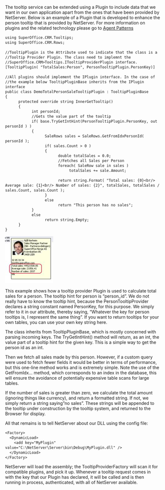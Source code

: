 <properties date="2016-06-24"
SortOrder="7"
/>

The tooltip service can be extended using a Plugin to include data that we want in our own application apart from the ones that have been provided by NetServer. Below is an example of a Plugin that is developed to enhance the person tooltip that is provided by NetServer. For more information on plugins and the related technology please go to [Agent Patterns](../../Introduction/What%20is%20an%20Agent/Agent%20Pattern%20Concept.md)

```
using SuperOffice.CRM.Tooltips;
using SuperOffice.CRM.Rows;
 
//TooltipPlugin is the Attribute used to indicate that the class is a //Tooltip Provider Plugin. The class need to implemnt the
//SuperOffice.CRM>Tooltips.ITooltipProviderPlugin interface.
[TooltipPlugin( "TotalSales:Person", PersonTooltipPlugin.PersonKey)]
 
//All plugins should implement the IPlugin interface. In the case of
//the example below TooltipPluginBase inherits from the IPlugin interface
public class DemoTotalPersonSaleTooltipPlugin : TooltipPluginBase
{
      protected override string InnerGetTooltip()
      {
            int personId;
            //Gets the value part of the tooltip
            if( base.TryGetIntHint(PersonTooltipPlugin.PersonKey, out personId ) )
            {
                  SaleRows sales = SaleRows.GetFromIdxPersonId( personId );
                  if( sales.Count > 0 )
                  {
                        double totalSales = 0.0;
                        //Fetches all Sales per Person
                        foreach( SaleRow sale in sales )
                             totalSales += sale.Amount;
 
                        return string.Format( "Total sales: {0}<br/> Average sale: {1}<br/> Number of sales: {2}", totalSales, totalSales / sales.Count, sales.Count );
                  }
                  else
                        return "This person has no sales";
            }
            else
                  return string.Empty;
      }
}
```

 

<img src="../Tooltip%20service_files/image001.jpg" id="Rectangle 50179" width="156" height="152" />

This example shows how a tooltip provider Plugin is used to calculate total sales for a person. The tooltip hint for person is “person\_id”. We do not really have to know the tooltip hint, because the PersonTooltipProvider declares a string constant named PersonKey, for this purpose. We simply refer to it in our attribute, thereby saying, “Whatever the key for person tooltips is, I represent the same thing”. If you want to return tooltips for your own tables, you can use your own key string here.

The class inherits from TooltipPluginBase, which is mostly concerned with parsing incoming keys. The TryGetIntHint() method will return, as an int, the value part of a tooltip hint for the given key. This is a simple way to get the person id as an int.

Then we fetch all sales made by this person. However, if a custom query were used to fetch fewer fields it would be better in terms of performance, but this one-line method works and is extremely simple. Note the use of the GetFromIdx... method, which corresponds to an index in the database, this will ensure the avoidance of potentially expensive table scans for large tables.

If the number of sales is greater than zero, we calculate the total amount (ignoring things like currency), and return a formatted string. If not, we simply return a string saying”no sales”.  These strings will be appended to the tooltip under construction by the tooltip system, and returned to the Browser for display.

All that remains is to tell NetServer about our DLL using the config file:

```
<Factory>
  <DynamicLoad>
    <add key="MyPlugin" value="C:\NetServer\Server\bin\Debug\MyPlugin.dll" />
  </DynamicLoad>
</Factory>
```

 

NetServer will load the assembly; the TooltipProviderFactory will scan it for compatible plugins, and pick it up. Whenever a tooltip request comes in with the key that our Plugin has declared, it will be called and is then running in process, authenticated, with all of NetServer available.
